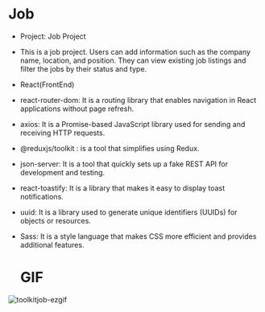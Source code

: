 # Job

- Project: Job Project 

- This is a job project. Users can add information such as the company name, location, and position. They can view existing job listings and filter the jobs by their status and type.

- React(FrontEnd)
- react-router-dom: It is a routing library that enables navigation in React applications without page refresh.
- axios: It is a Promise-based JavaScript library used for sending and receiving HTTP requests.
- @reduxjs/toolkit : is a tool that simplifies using Redux.
- json-server: It is a tool that quickly sets up a fake REST API for development and testing.
- react-toastify: It is a library that makes it easy to display toast notifications.
- uuid: It is a library used to generate unique identifiers (UUIDs) for objects or resources.
- Sass: It is a style language that makes CSS more efficient and provides additional features.

  # GIF
  
![toolkitjob-ezgif](https://github.com/user-attachments/assets/6d2261f9-fca6-468d-966a-fa4f74a6eb71)
